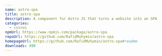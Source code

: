 ```yaml
---
name: astro-spa
title: astro-spa
description: A component for Astro JS that turns a website into an SPA
categories:
  - css+ui
npmUrl: https://www.npmjs.com/package/astro-spa
repoUrl: https://github.com/RafidMuhymin/astro-spa
homepageUrl: https://github.com/RafidMuhymin/astro-spa#readme
downloads: 499
---
```

